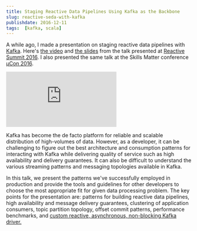 ```yaml
---
title: Staging Reactive Data Pipelines Using Kafka as the Backbone
slug: reactive-seda-with-kafka
publishdate: 2016-12-11
tags:  [kafka, scala]
---
```


A while ago, I made a presentation on staging reactive data pipelines
with [Kafka](https://kafka.apache.org/). Here's [the video](https://www.youtube.com/watch?v=lMlspFnfHM8)
and [the slides](https://speakerdeck.com/jkpl/staging-reactive-data-pipelines-using-kafka-as-the-backbone)
from the talk presented at
[Reactive Summit 2016](https://www.reactivesummit.org/).
I also presented the same talk at the Skills Matter conference
[µCon 2016](https://skillsmatter.com/skillscasts/8749-staging-reactive-data-pipelines-using-kafka-as-the-backbone).

<!--more-->

<div class="video-container">
  <iframe src="https://www.youtube.com/embed/lMlspFnfHM8" frameborder="0" allowfullscreen></iframe>
</div>

<figure>
  <script async class="speakerdeck-embed" data-id="74cd458122be466986c5925bbc6489ac" data-ratio="1.33333333333333" src="//speakerdeck.com/assets/embed.js"></script>
</figure>

Kafka has become the de facto platform for reliable and scalable
distribution of high-volumes of data. However, as a developer, it can be
challenging to figure out the best architecture and consumption patterns
for interacting with Kafka while delivering quality of service such as
high availability and delivery guarantees. It can also be difficult to
understand the various streaming patterns and messaging topologies
available in Kafka.

In this talk, we present the patterns we've successfully employed in
production and provide the tools and guidelines for other developers to
choose the most appropriate fit for given data processing problem. The
key points for the presentation are: patterns for building reactive data
pipelines, high availability and message delivery guarantees, clustering
of application consumers, topic partition topology, offset commit
patterns, performance benchmarks, and
[custom reactive, asynchronous, non-blocking Kafka driver.](https://github.com/cakesolutions/scala-kafka-client)
